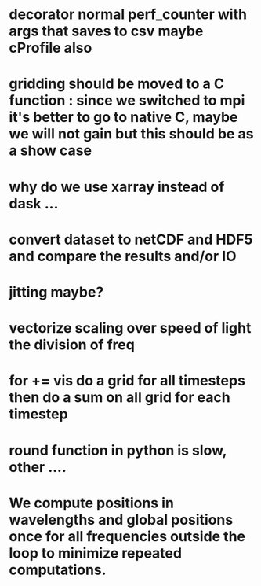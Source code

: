 # decorator normal perf_counter with args that saves to csv maybe cProfile also

# gridding should be moved to a C function : since we switched to mpi it's better to go to native C, maybe we will not gain but this should be as a show case

# why do we use xarray instead of dask ...

# convert dataset to netCDF and HDF5 and compare the results and/or IO

# jitting maybe?

# vectorize scaling over speed of light the division of freq

# for += vis do a grid for all timesteps then do a sum on all grid for each timestep

# round function in python is slow, other ....

# We compute positions in wavelengths and global positions once for all frequencies outside the loop to minimize repeated computations.
